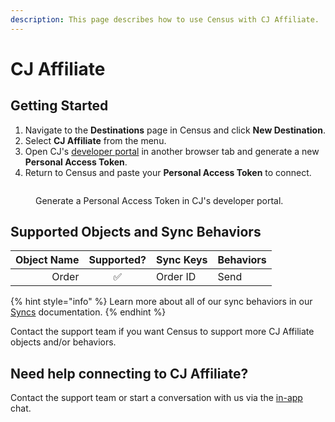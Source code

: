 ```yaml
---
description: This page describes how to use Census with CJ Affiliate.
---
```


# CJ Affiliate

## Getting Started

1. Navigate to the **Destinations** page in Census and click **New Destination**.
2. Select **CJ Affiliate** from the menu.
3. Open CJ's [developer portal](https://developers.cj.com/account/personal-access-tokens) in another browser tab and generate a new **Personal Access Token**.
4. Return to Census and paste your **Personal Access Token** to connect.

<figure><img src="../.gitbook/assets/cj-affiliate.png" alt=""><figcaption><p>Generate a Personal Access Token in CJ's developer portal.</p></figcaption></figure>

## Supported Objects and Sync Behaviors <a href="#supported-objects-and-sync-behaviors" id="supported-objects-and-sync-behaviors"></a>

| **Object Name** | **Supported?** | **Sync Keys** | **Behaviors** |
| --------------: | :------------: | ------------- | ------------- |
|           Order |        ✅       | Order ID      | Send          |

{% hint style="info" %}
Learn more about all of our sync behaviors in our [Syncs](../syncs/overview.md) documentation.
{% endhint %}

Contact the support team if you want Census to support more CJ Affiliate objects and/or behaviors.

## Need help connecting to CJ Affiliate?

Contact the support team or start a conversation with us via the [in-app](https://app.getcensus.com) chat.
